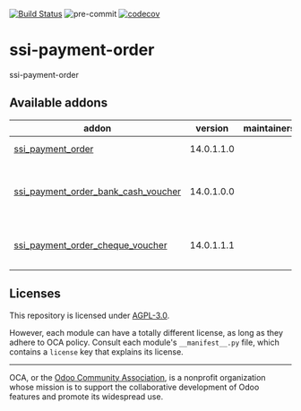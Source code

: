 [![Build Status](https://travis-ci.com/open-synergy/ssi-payment-order.svg?branch=14.0)](https://travis-ci.com/open-synergy/ssi-payment-order)
![pre-commit](https://github.com/open-synergy/ssi-payment-order/actions/workflows/pre-commit.yml/badge.svg)
[![codecov](https://codecov.io/gh/open-synergy/ssi-payment-order/branch/14.0/graph/badge.svg)](https://codecov.io/gh/open-synergy/ssi-payment-order)

<!-- /!\ do not modify above this line -->

# ssi-payment-order

ssi-payment-order

<!-- /!\ do not modify below this line -->

<!-- prettier-ignore-start -->

[//]: # (addons)

Available addons
----------------
addon | version | maintainers | summary
--- | --- | --- | ---
[ssi_payment_order](ssi_payment_order/) | 14.0.1.1.0 |  | Payment Order
[ssi_payment_order_bank_cash_voucher](ssi_payment_order_bank_cash_voucher/) | 14.0.1.0.0 |  | Payment Order + Cash Bank Voucher
[ssi_payment_order_cheque_voucher](ssi_payment_order_cheque_voucher/) | 14.0.1.1.1 |  | Payment Order + Cheque Voucher

[//]: # (end addons)

<!-- prettier-ignore-end -->

## Licenses

This repository is licensed under [AGPL-3.0](LICENSE).

However, each module can have a totally different license, as long as they adhere to OCA
policy. Consult each module's `__manifest__.py` file, which contains a `license` key
that explains its license.

----

OCA, or the [Odoo Community Association](http://odoo-community.org/), is a nonprofit
organization whose mission is to support the collaborative development of Odoo features
and promote its widespread use.
